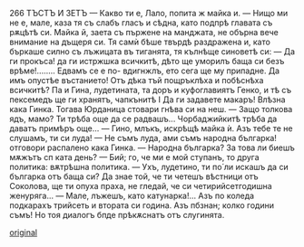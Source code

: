 ﻿266
ТЪСТЪ И ЗЕТЪ
— Какво ти е, Лало, попита ж майка и.
— Нищо ми не е, мале, каза тя съ слабъ гласъ и сѣдна, като подпрѣ главата съ рѫцѣтѣ си.
Майка й, заета съ пържене на манджата, не обърна вече внимание на дъщеря си. Тя самѝ бѣше твърдѣ раздражена и, като бъркаше силно съ лъжицата въ тиганята, тя кълнѣще синоветѣ си:
— Да ги прокъса! да ги истржшка всичкитѣ, дѣто ще уморилъ баща си безъ врѣме!........ Едвамъ се е по-
вдигнжлъ, ето сега ще му припадне. Да имъ опустѣе въстанието! Отъ дѣка тъй пощръклѣха и побѣснѣха всичкитѣ? Па и Гина, лудетината, та доръ и куфоглавиятъ Генко, и тѣ съ пексемедъ ще ги хранятъ, чапкънитѣ I Да ги задавете макаръ!
Влѣзна кака Гинка. Тогава Юрданица стовари гнѣва си на неш.
— Защо толкова ядъ, мамо? Ти трѣба още да се радвашъ... Чорбаджийкитѣ трѣба да даватъ примѣръ още...
— Гино, млъкъ, искрѣщѣ майка ѝ. Азъ тебе те не слушамъ, ти си луда!
— Не съмъ луда, ами съмъ народна българка! отговори распалено кака Гинка.
— Народна българка? За това ли биешъ мѫжътъ сп ката день?
— Бий; го, че ми е мой ступанъ, то друга политика: вѫтрѣшна политика.
— Ухъ, лудетино, ти по́ ли искашъ да си българка отъ баща си? Да знае той, че ти четешъ вѣстници отъ Соколова, ще ти опуха праха, не гледай, че си четирийсетгодишна женуряга...
— Мале, лъжешъ, като катунарка!... Азъ по коледа подкарахъ трийсеть и втората си година. Азъ пбзнан; колко години съмъ!
Но тоя диалогъ бпде прѣкѫснатъ отъ слугинята.

[original](images/301.jpg)